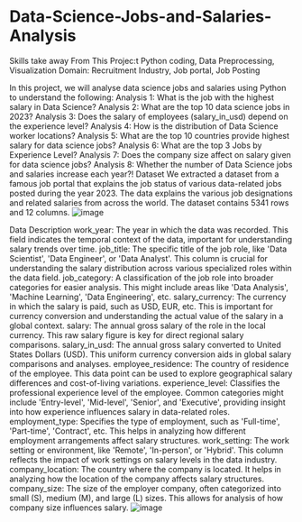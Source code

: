 # Data-Science-Jobs-and-Salaries-Analysis

Skills take away From This Projec:t	Python coding, Data Preprocessing, Visualization
Domain:	Recruitment Industry, Job portal, Job Posting

In this project, we will analyse data science jobs and salaries using Python to understand the following:
Analysis 1: What is the job with the highest salary in Data Science?
Analysis 2: What are the top 10 data science jobs in 2023?
Analysis 3: Does the salary of employees (salary_in_usd) depend on the experience level?
Analysis 4: How is the distribution of Data Science worker locations?
Analysis 5: What are the top 10 countries provide highest salary for data science jobs?
Analysis 6: What are the top 3 Jobs by Experience Level?
Analysis 7: Does the company size affect on salary given for data science jobs?
Analysis 8: Whether the number of Data Science jobs and salaries increase each year?!
Dataset
We extracted a dataset from a famous job portal that explains the job status of various data-related jobs posted during the year 2023.
The data explains the various job designations and related salaries from across the world. 
The dataset contains 5341 rows and  12 columns.
![image](https://github.com/ALOTAIBIH/Data-Science-Jobs-and-Salaries-Analysis/assets/130259149/e82d31e3-c3f8-4997-80b8-19eca7a9a8f9)


Data Description
work_year: The year in which the data was recorded. This field indicates the temporal context of the data, important for understanding salary trends over time.
job_title: The specific title of the job role, like 'Data Scientist', 'Data Engineer', or 'Data Analyst'. This column is crucial for understanding the salary distribution across various specialized roles within the data field.
job_category: A classification of the job role into broader categories for easier analysis. This might include areas like 'Data Analysis', 'Machine Learning', 'Data Engineering', etc.
salary_currency: The currency in which the salary is paid, such as USD, EUR, etc. This is important for currency conversion and understanding the actual value of the salary in a global context.
salary: The annual gross salary of the role in the local currency. This raw salary figure is key for direct regional salary comparisons.
salary_in_usd: The annual gross salary converted to United States Dollars (USD). This uniform currency conversion aids in global salary comparisons and analyses.
employee_residence: The country of residence of the employee. This data point can be used to explore geographical salary differences and cost-of-living variations.
experience_level: Classifies the professional experience level of the employee. Common categories might include 'Entry-level', 'Mid-level', 'Senior', and 'Executive', providing insight into how experience influences salary in data-related roles.
employment_type: Specifies the type of employment, such as 'Full-time', 'Part-time', 'Contract', etc. This helps in analyzing how different employment arrangements affect salary structures.
work_setting: The work setting or environment, like 'Remote', 'In-person', or 'Hybrid'. This column reflects the impact of work settings on salary levels in the data industry.
company_location: The country where the company is located. It helps in analyzing how the location of the company affects salary structures.
company_size: The size of the employer company, often categorized into small (S), medium (M), and large (L) sizes. This allows for analysis of how company size influences salary.
![image](https://github.com/ALOTAIBIH/Data-Science-Jobs-and-Salaries-Analysis/assets/130259149/50d9a076-cefd-4872-843d-6a8fb824bacd)
